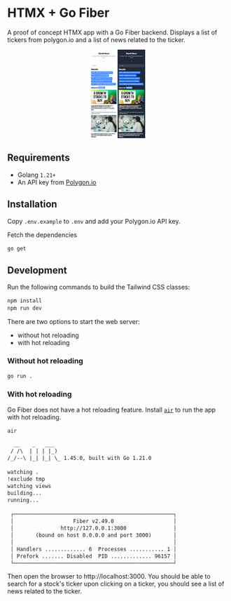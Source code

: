 # HTMX + Go Fiber

A proof of concept HTMX app with a Go Fiber backend. Displays a list of tickers from polygon.io
and a list of news related to the ticker.

<p align="center">
  <img src=".github/assets/home-page.png?raw=true" alt="Home page" width="25%" height="auto"/>
</p>

## Requirements

- Golang `1.21+`
- An API key from [Polygon.io](https://polygon.io/dashboard/api-keys)

## Installation

Copy `.env.example` to `.env` and add your Polygon.io API key.

Fetch the dependencies
```sh
go get
```

## Development

Run the following commands to build the Tailwind CSS classes:

```sh
npm install
npm run dev
```

There are two options to start the web server:
- without hot reloading
- with hot reloading

### Without hot reloading

```sh
go run .
```

### With hot reloading

Go Fiber does not have a hot reloading feature. Install [`air`](https://github.com/cosmtrek/air#installation) to run
the app with hot reloading.

```sh
air
```

```
  __    _   ___
 / /\  | | | |_)
/_/--\ |_| |_| \_ 1.45.0, built with Go 1.21.0

watching .
!exclude tmp
watching views
building...
running...

 ┌───────────────────────────────────────────────────┐
 │                   Fiber v2.49.0                   │
 │               http://127.0.0.1:3000               │
 │       (bound on host 0.0.0.0 and port 3000)       │
 │                                                   │
 │ Handlers ............. 6  Processes ........... 1 │
 │ Prefork ....... Disabled  PID ............. 96157 │
 └───────────────────────────────────────────────────┘
```

Then open the browser to http://localhost:3000. You should be able to search for a stock's ticker
upon clicking on a ticker, you should see a list of news related to the ticker.
